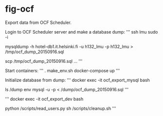 # fig-ocf
Export data from OCF Scheduler.

Login to OCF Scheduler server and make a database dump:
'''
ssh lmu
sudo -i

mysqldump -h hotel-db1.it.helsinki.fi -u h132_lmu -p h132_lmu > /tmp/ocf_dump_20150916.sql

scp /tmp/ocf_dump_20150916.sql ...
'''

Start containers:
'''
. make_env.sh
docker-compose up
'''

Initialize database from dump:
'''
docker exec -it ocf_export_mysql bash

ls /dump
env
mysql -u  -p  < /dump/ocf_dump_20150916.sql
'''


'''
docker exec -it ocf_export_dev bash

python /scripts/read_users.py
sh /scripts/cleanup.sh
'''

